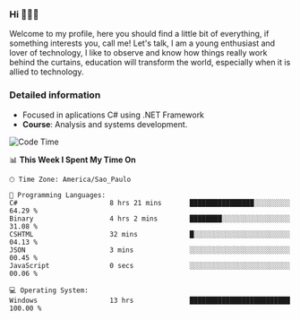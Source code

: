 


### Hi 🙋🏽‍♂️

Welcome to my profile, here you should find a little bit of everything, if something interests you, call me! Let's talk,
I am a young enthusiast and lover of technology, I like to observe and know how things really work behind the curtains, 
education will transform the world, especially when it is allied to technology.

### Detailed information
* Focused in aplications C# using .NET Framework
* **Course**: Analysis and systems development.

<!--START_SECTION:waka-->
![Code Time](http://img.shields.io/badge/Code%20Time-491%20hrs%2025%20mins-blue)

📊 **This Week I Spent My Time On** 

```text
🕑︎ Time Zone: America/Sao_Paulo

💬 Programming Languages: 
C#                       8 hrs 21 mins       ████████████████░░░░░░░░░   64.29 % 
Binary                   4 hrs 2 mins        ████████░░░░░░░░░░░░░░░░░   31.08 % 
CSHTML                   32 mins             █░░░░░░░░░░░░░░░░░░░░░░░░   04.13 % 
JSON                     3 mins              ░░░░░░░░░░░░░░░░░░░░░░░░░   00.45 % 
JavaScript               0 secs              ░░░░░░░░░░░░░░░░░░░░░░░░░   00.06 % 

💻 Operating System: 
Windows                  13 hrs              █████████████████████████   100.00 % 
```


<!--END_SECTION:waka-->


